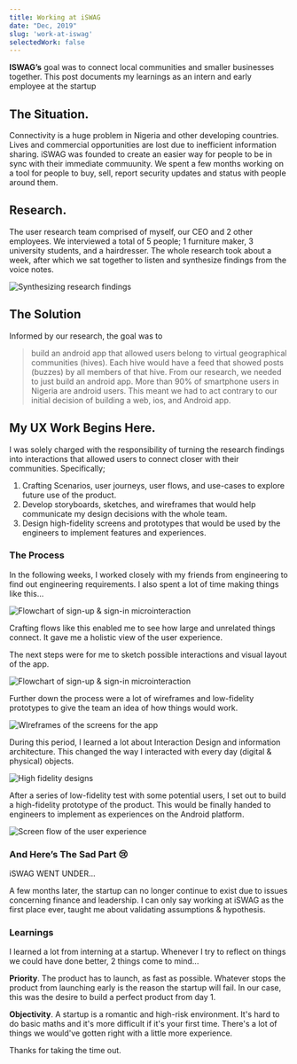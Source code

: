 ```yaml
---
title: Working at iSWAG
date: "Dec, 2019"
slug: 'work-at-iswag'
selectedWork: false
---
```


**ISWAG’s** goal was to connect local communities and smaller businesses together. This post documents my learnings as an intern and early employee at the startup

## The Situation.

Connectivity is a huge problem in Nigeria and other developing countries. Lives and commercial opportunities are lost due to inefficient information sharing. iSWAG was founded to create an easier way for people to be in sync with their immediate commuunity. We spent a few months working on a tool for people to buy, sell, report security updates and status with people around them.

## Research.

The user research team comprised of myself, our CEO and 2 other employees. We interviewed a total of 5 people; 1 furniture maker, 3 university students, and a hairdresser. The whole research took about a week, after which we sat together to listen and synthesize findings from the voice notes.

![Synthesizing research findings ](./images/meeting1.jpeg)

## The Solution

Informed by our research, the goal was to

> build an android app that allowed users belong to virtual geographical communities (hives). Each hive would have a feed that showed posts (buzzes) by all members of that hive. From our research, we needed to just build an android app. More than 90% of smartphone users in Nigeria are android users. This meant we had to act contrary to our initial decision of building a web, ios, and Android app.

## My UX Work Begins Here.

I was solely charged with the responsibility of turning the research findings into interactions that allowed users to connect closer with their communities. Specifically;

1. Crafting Scenarios, user journeys, user flows, and use-cases to explore future use of the product.
2. Develop storyboards, sketches, and wireframes that would help communicate my design decisions with the whole team.
3. Design high-fidelity screens and prototypes that would be used by the engineers to implement features and experiences.

### The Process

In the following weeks, I worked closely with my friends from engineering to find out engineering requirements. I also spent a lot of time making things like this…

![Flowchart of sign-up & sign-in microinteraction](./images/flowchart_signin_signup.png)


Crafting flows like this enabled me to see how large and unrelated things connect. It gave me a holistic view of the user experience.

The next steps were for me to sketch possible interactions and visual layout of the app.

![Flowchart of sign-up & sign-in microinteraction](./images/sketches2.jpeg)

Further down the process were a lot of wireframes and low-fidelity prototypes to give the team an idea of how things would work.

![WIreframes of the screens for the app](./images/screenflow1.png)

During this period, I learned a lot about Interaction Design and information architecture. This changed the way I interacted with every day (digital & physical) objects.

![High fidelity designs](./images/high_fidelity1.png)

After a series of low-fidelity test with some potential users, I set out to build a high-fidelity prototype of the product. This would be finally handed to engineers to implement as experiences on the Android platform.

![Screen flow of the user experience](./images/wireframes1.png)

### And Here’s The Sad Part 😢

iSWAG WENT UNDER…

A few months later, the startup can no longer continue to exist due to issues concerning finance and leadership. I can only say working at iSWAG as the first place ever, taught me about validating assumptions & hypothesis.

### Learnings

I learned a lot from interning at a startup. Whenever I try to reflect on things we could have done better, 2 things come to mind... 

**Priority**. The product has to launch, as fast as possible. Whatever stops the product from launching early is the reason the startup will fail. In our case, this was the desire to build a perfect product from day 1. 

**Objectivity**. A startup is a romantic and high-risk environment. It's hard to do basic maths and it's more difficult if it's your first time. There's a lot of things we would've gotten right with a little more experience.

Thanks for taking the time out. 


